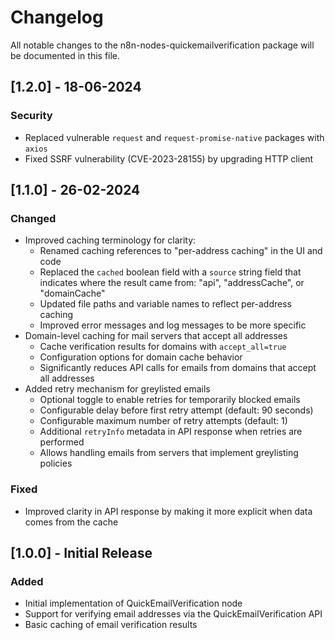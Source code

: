 # Changelog

All notable changes to the n8n-nodes-quickemailverification package will be documented in this file.

## [1.2.0] - 18-06-2024

### Security

- Replaced vulnerable `request` and `request-promise-native` packages with `axios`
- Fixed SSRF vulnerability (CVE-2023-28155) by upgrading HTTP client

## [1.1.0] - 26-02-2024

### Changed

- Improved caching terminology for clarity:
  - Renamed caching references to "per-address caching" in the UI and code
  - Replaced the `cached` boolean field with a `source` string field that indicates where the result came from: "api", "addressCache", or "domainCache"
  - Updated file paths and variable names to reflect per-address caching
  - Improved error messages and log messages to be more specific
- Domain-level caching for mail servers that accept all addresses
  - Cache verification results for domains with `accept_all=true`
  - Configuration options for domain cache behavior
  - Significantly reduces API calls for emails from domains that accept all addresses
- Added retry mechanism for greylisted emails
  - Optional toggle to enable retries for temporarily blocked emails
  - Configurable delay before first retry attempt (default: 90 seconds)
  - Configurable maximum number of retry attempts (default: 1)
  - Additional `retryInfo` metadata in API response when retries are performed
  - Allows handling emails from servers that implement greylisting policies

### Fixed

- Improved clarity in API response by making it more explicit when data comes from the cache

## [1.0.0] - Initial Release

### Added

- Initial implementation of QuickEmailVerification node
- Support for verifying email addresses via the QuickEmailVerification API
- Basic caching of email verification results 
